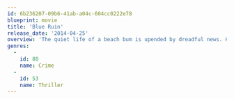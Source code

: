 ```yaml
---
id: 6b236207-09b6-41ab-a04c-604cc0222e78
blueprint: movie
title: 'Blue Ruin'
release_date: '2014-04-25'
overview: 'The quiet life of a beach bum is upended by dreadful news. He sets off for his childhood home to carry out an act of vengeance but proves an inept assassin and finds himself in a brutal fight to protect his estranged family.'
genres:
  -
    id: 80
    name: Crime
  -
    id: 53
    name: Thriller
---
```

